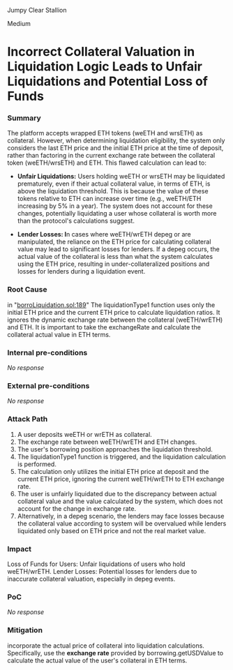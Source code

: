 Jumpy Clear Stallion

Medium

# Incorrect Collateral Valuation in Liquidation Logic Leads to Unfair Liquidations and Potential Loss of Funds

### Summary

The platform accepts wrapped ETH tokens (weETH and wrsETH) as collateral. However, when determining liquidation eligibility, the system only considers the last ETH price and the initial ETH price at the time of deposit, rather than factoring in the current exchange rate between the collateral token (weETH/wrsETH) and ETH. This flawed calculation can lead to:

- **Unfair Liquidations:** Users holding weETH or wrsETH may be liquidated prematurely, even if their actual collateral value, in terms of ETH, is above the liquidation threshold. This is because the value of these tokens relative to ETH can increase over time (e.g., weETH/ETH increasing by 5% in a year). The system does not account for these changes, potentially liquidating a user whose collateral is worth more than the protocol's calculations suggest.

- **Lender Losses: I**n cases where weETH/wrETH depeg or are manipulated, the reliance on the ETH price for calculating collateral value may lead to significant losses for lenders. If a depeg occurs, the actual value of the collateral is less than what the system calculates using the ETH price, resulting in under-collateralized positions and losses for lenders during a liquidation event.

### Root Cause

in "[borroLiquidation.sol:189](https://github.com/sherlock-audit/2024-11-autonomint/blob/0d324e04d4c0ca306e1ae4d4c65f0cb9d681751b/Blockchain/Blockchian/contracts/Core_logic/borrowLiquidation.sol#L189-L191)" The liquidationType1 function uses only the initial ETH price and the current ETH price to calculate liquidation ratios. It ignores the dynamic exchange rate between the collateral (weETH/wrETH) and ETH. It is important to take the exchangeRate and calculate the collateral actual value in ETH terms.

### Internal pre-conditions

_No response_

### External pre-conditions

_No response_

### Attack Path

1. A user deposits weETH or wrETH as collateral.
2. The exchange rate between weETH/wrETH and ETH changes.
3. The user's borrowing position approaches the liquidation threshold.
4. The liquidationType1 function is triggered, and the liquidation calculation is performed.
5. The calculation only utilizes the initial ETH price at deposit and the current ETH price, ignoring the current weETH/wrETH to ETH exchange rate.
6. The user is unfairly liquidated due to the discrepancy between actual collateral value and the value calculated by the system, which does not account for the change in exchange rate.
7. Alternatively, in a depeg scenario, the lenders may face losses because the collateral value according to system will be overvalued while lenders liquidated only based on ETH price and not the real market value.

### Impact

Loss of Funds for Users: Unfair liquidations of users who hold weETH/wrETH.
Lender Losses: Potential losses for lenders due to inaccurate collateral valuation, especially in depeg events.

### PoC

_No response_

### Mitigation

incorporate the actual price of collateral into liquidation calculations. Specifically, use the **exchange rate** provided by borrowing.getUSDValue to calculate the actual value of the user's collateral in ETH terms.